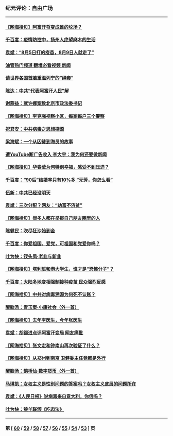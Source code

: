 ### 纪元评论：自由广场
---
#### [【网海拾贝】阿富汗将变成谁的坟场？](../../pages/nsc993/n13183968.md?08250330) 
#### [千百度：疫情防控中，扬州人绝望麻木的生活](../../pages/nsc993/n13183902.md?08250330) 
#### [袁斌：“8月5日打的疫苗，8月9日人就走了”](../../pages/nsc993/n13183741.md?08250330) 
#### [油管热门频道 翻墙必看视频 新闻](ok?08250330)
#### [请世界各国首脑重温列宁的“绳套”](../../pages/nsc993/n13183266.md?08250330) 
#### [陈达：中共“代表阿富汗人民”解](../../pages/nsc993/n13183050.md?08250330) 
#### [谢燕益：就许娜案致北京市政法委书记](../../pages/nsc993/n13182701.md?08250330) 
#### [【网海拾贝】李克强视察小区，每家每户三个警察](../../pages/nsc993/n13181691.md?08250330) 
#### [祝君安：中共病毒之思想探源](../../pages/nsc993/n13180924.md?08250330) 
#### [梁海斌：一个从囚徒到海员的故事](../../pages/nsc993/n13180304.md?08250330) 
#### [遭YouTube断广告收入 李大宇：我为何还要做新闻](../../pages/nsc993/n13180203.md?08250330) 
#### [【网海拾贝】华春莹为何特别幸福，感受不到压迫？](../../pages/nsc993/n13180239.md?08250330) 
#### [千百度：“90后”结婚率只有10%多 “元芳，你怎么看”](../../pages/nsc993/n13179191.md?08250330) 
#### [伍新：中共已经没明天](../../pages/nsc993/n13179249.md?08250330) 
#### [袁斌：三次分配？网友：“劫富不济贫”](../../pages/nsc993/n13179137.md?08250330) 
#### [【网海拾贝】很多人都在举报自己朋友圈里的人](../../pages/nsc993/n13178661.md?08250330) 
#### [陈健民：吹尽狂沙始到金](../../pages/nsc993/n13178052.md?08250330) 
#### [千百度：你爱祖国、爱党，可祖国和党爱你吗？](../../pages/nsc993/n13177820.md?08250330) 
#### [吐为快：钗头凤·老韭与新韭](../../pages/nsc993/n13177699.md?08250330) 
#### [【网海拾贝】塔利班和港大学生，谁才是“恐怖分子”？](../../pages/nsc993/n13175838.md?08250330) 
#### [千百度：大陆多地变相强制接种疫苗 民众强烈反感](../../pages/nsc993/n13175624.md?08250330) 
#### [【网海拾贝】中共对病毒溯源为何死不认账？](../../pages/nsc993/n13172875.md?08250330) 
#### [醒脑汤：青玉案·小康社会（外一首）](../../pages/nsc993/n13172072.md?08250330) 
#### [【网海拾贝】去年李医生，今年张医生](../../pages/nsc993/n13170405.md?08250330) 
#### [袁斌：胡锡进点评阿富汗变局 网友痛批](../../pages/nsc993/n13170201.md?08250330) 
#### [【网海拾贝】张文宏和钟南山再次验证了什么？](../../pages/nsc993/n13167785.md?08250330) 
#### [【网海拾贝】从郑州到南京 卫健委主任竟都是外行](../../pages/nsc993/n13165504.md?08250330) 
#### [醒脑汤：鹊桥仙·数字货币（外一首）](../../pages/nsc993/n13165652.md?08250330) 
#### [马琪凯：女权主义是性别问题的答案吗？女权主义底层的问题所在](../../pages/nsc993/n13165599.md?08250330) 
#### [袁斌：《人民日报》说病毒来自意大利，你信吗？](../../pages/nsc993/n13163255.md?08250330) 
#### [吐为快：狼羊联颁《吃肉法》](../../pages/nsc993/n13163403.md?08250330) 

---
#### 第 [ [60](./60.md?08250330) / [59](./59.md?08250330) / [58](./58.md?08250330) / [57](./57.md?08250330) / [56](./56.md?08250330) / [55](./55.md?08250330) / [54](./54.md?08250330) / [53](./53.md?08250330) ] 页
